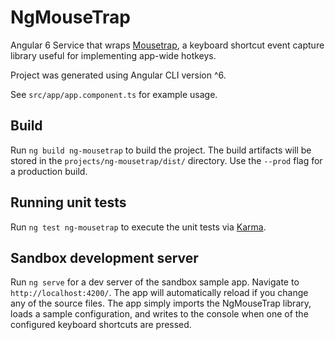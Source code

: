 # NgMouseTrap

Angular 6 Service that wraps [Mousetrap](https://craig.is/killing/mice#api.bind), a keyboard shortcut event capture library useful for implementing app-wide hotkeys.

Project was generated using Angular CLI version ^6.

See `src/app/app.component.ts` for example usage.

## Build

Run `ng build ng-mousetrap` to build the project. The build artifacts will be stored in the `projects/ng-mousetrap/dist/` directory. Use the `--prod` flag for a production build.

## Running unit tests

Run `ng test ng-mousetrap` to execute the unit tests via [Karma](https://karma-runner.github.io).

## Sandbox development server

Run `ng serve` for a dev server of the sandbox sample app. Navigate to `http://localhost:4200/`. The app will automatically reload if you change any of the source files. The app simply imports the NgMouseTrap library, loads a sample configuration, and writes to the console when one of the configured keyboard shortcuts are pressed.
